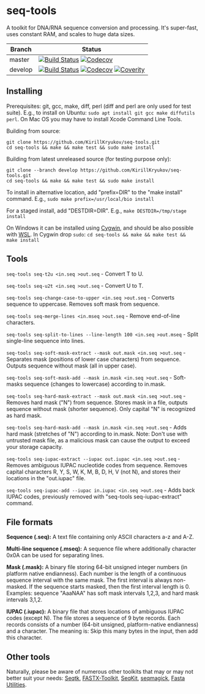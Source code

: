 # seq-tools

A toolkit for DNA/RNA sequence conversion and processing.
It's super-fast, uses constant RAM, and scales to huge data sizes.

|Branch      |Status   |
|------------|---------|
|master      | [![Build Status][TravisMasterBadge]][TravisLink] [![Codecov][CodecovMasterBadge]](CodecovLink) |
|develop     | [![Build Status][TravisDevelopBadge]][TravisLink] [![Codecov][CodecovDevelopBadge]](CodecovLink) [![Coverity][CoverityBadge]][CoverityLink] |

[TravisMasterBadge]: https://travis-ci.org/KirillKryukov/seq-tools.svg?branch=master "Continuous Integration test suite"
[TravisDevelopBadge]: https://travis-ci.org/KirillKryukov/seq-tools.svg?branch=develop "Continuous Integration test suite"
[TravisLink]: https://travis-ci.org/KirillKryukov/seq-tools
[CodecovMasterBadge]: https://codecov.io/gh/KirillKryukov/seq-tools/branch/master/graph/badge.svg
[CodecovDevelopBadge]: https://codecov.io/gh/KirillKryukov/seq-tools/branch/develop/graph/badge.svg
[CodecovLink]: https://codecov.io/gh/KirillKryukov/seq-tools
[CoverityBadge]: https://scan.coverity.com/projects/20067/badge.svg?flat=1 "Static code analysis"
[CoverityLink]: https://scan.coverity.com/projects/kirillkryukov-seq-tools

## Installing

Prerequisites: git, gcc, make, diff, perl (diff and perl are only used for test suite).
E.g., to install on Ubuntu: `sudo apt install git gcc make diffutils perl`.
On Mac OS you may have to install Xcode Command Line Tools.

Building from source:

```
git clone https://github.com/KirillKryukov/seq-tools.git
cd seq-tools && make && make test && sudo make install
```

Building from latest unreleased source (for testing purpose only):

```
git clone --branch develop https://github.com/KirillKryukov/seq-tools.git
cd seq-tools && make && make test && sudo make install
```

To install in alternative location, add "prefix=DIR" to the "make install" command. E.g., `sudo make prefix=/usr/local/bio install`

For a staged install, add "DESTDIR=DIR". E.g., `make DESTDIR=/tmp/stage install`

On Windows it can be installed using [Cygwin](https://www.cygwin.com/),
and should be also possible with [WSL](https://docs.microsoft.com/en-us/windows/wsl/install-win10).
In Cygwin drop `sudo`: `cd seq-tools && make && make test && make install`


## Tools

`seq-tools seq-t2u <in.seq >out.seq` - Convert T to U.

`seq-tools seq-u2t <in.seq >out.seq` - Convert U to T.

`seq-tools seq-change-case-to-upper <in.seq >out.seq` - Converts sequence to uppercase.
Removes soft mask from sequence.

`seq-tools seq-merge-lines <in.mseq >out.seq` - Remove end-of-line characters.

`seq-tools seq-split-to-lines --line-length 100 <in.seq >out.mseq` - Split single-line sequence into lines.

`seq-tools seq-soft-mask-extract --mask out.mask <in.seq >out.seq` - Separates mask (positions of lower case characters) from sequence.
Outputs sequence without mask (all in upper case).

`seq-tools seq-soft-mask-add --mask in.mask <in.seq >out.seq` - Soft-masks sequence (changes to lowercase) according to in.mask.

`seq-tools seq-hard-mask-extract --mask out.mask <in.seq >out.seq` - Removes hard mask ("N") from sequence.
Stores mask in a file, outputs sequence without mask (shorter sequence).
Only capital "N" is recognized as hard mask.

`seq-tools seq-hard-mask-add --mask in.mask <in.seq >out.seq` - Adds hard mask (stretches of "N") according to in.mask.
Note: Don't use with untrusted mask file, as a malicious mask can cause the output to exceed your storage capacity.

`seq-tools seq-iupac-extract --iupac out.iupac <in.seq >out.seq` - Removes ambiguous IUPAC nucleotide codes from sequence.
Removes capital characters R, Y, S, W, K, M, B, D, H, V (not N), and stores their locations in the "out.iupac" file.

`seq-tools seq-iupac-add --iupac in.iupac <in.seq >out.seq` - Adds back IUPAC codes,
previously removed with "seq-tools seq-iupac-extract" command.


## File formats

**Sequence (.seq):** A text file containing only ASCII characters a-z and A-Z.

**Multi-line sequence (.mseq):** A sequence file where additionally character 0x0A can be used for separating lines.

**Mask (.mask):** A binary file storing 64-bit unsigned integer numbers (in platform native endianness).
Each number is the length of a continuous sequence interval with the same mask.
The first interval is always non-masked. If the sequence starts masked, then the first interval length is 0.
Examples: sequence "AaaNAA" has soft mask intervals 1,2,3, and hard mask intervals 3,1,2.

**IUPAC (.iupac):** A binary file that stores locations of ambiguous IUPAC codes (except N).
The file stores a sequence of 9 byte records.
Each records consists of a number (64-bit unsigned, platform-native endianness) and a character.
The meaning is: Skip this many bytes in the input, then add this character.


## Other tools

Naturally, please be aware of numerous other toolkits that may or may not better suit your needs:
[Seqtk](https://github.com/lh3/seqtk),
[FASTX-Toolkit](http://hannonlab.cshl.edu/fastx_toolkit/),
[SeqKit](https://github.com/shenwei356/seqkit),
[seqmagick](https://fhcrc.github.io/seqmagick/),
[Fasta Utilities](https://github.com/jimhester/fasta_utilities).
